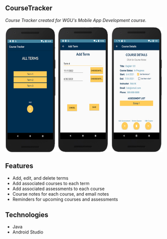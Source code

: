CourseTracker
-------------
*Course Tracker created for WGU's Mobile App Development course.*

<img src="screen.jpg" width="600" height="400">
<meta 
  property=”og:title”
  content=”Course Tracker” 
/>
<meta 
  name=”image” 
  property=”og:image” 
  content=”%PUBLIC_URL%/screen.jpg” 
/>
<meta 
  name=”author” 
  content=”Yvonne King” 
/>
<meta 
  property=”og:description” 
  content=”WGU Mobile app development course“
/>
<meta 
  property=”og:url” 
  content=”https://github.com/von-amari/CourseTracker" 
/>


Features
--------
- Add, edit, and delete terms 
- Add associated courses to each term
- Add associated assessments to each course
- Course notes for each course, and email notes 
- Reminders for upcoming courses and assessments

Technologies
---------
- Java
- Android Studio

